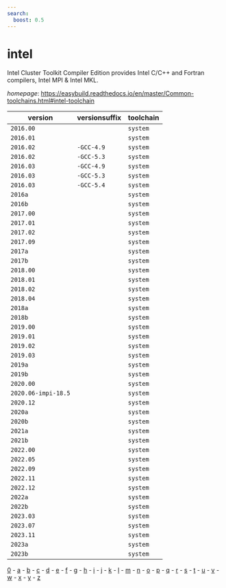 ```yaml
---
search:
  boost: 0.5
---
```

# intel

Intel Cluster Toolkit Compiler Edition provides Intel C/C++ and Fortran compilers, Intel MPI &  Intel MKL.

*homepage*: <https://easybuild.readthedocs.io/en/master/Common-toolchains.html#intel-toolchain>

version | versionsuffix | toolchain
--------|---------------|----------
``2016.00`` |  | ``system``
``2016.01`` |  | ``system``
``2016.02`` | ``-GCC-4.9`` | ``system``
``2016.02`` | ``-GCC-5.3`` | ``system``
``2016.03`` | ``-GCC-4.9`` | ``system``
``2016.03`` | ``-GCC-5.3`` | ``system``
``2016.03`` | ``-GCC-5.4`` | ``system``
``2016a`` |  | ``system``
``2016b`` |  | ``system``
``2017.00`` |  | ``system``
``2017.01`` |  | ``system``
``2017.02`` |  | ``system``
``2017.09`` |  | ``system``
``2017a`` |  | ``system``
``2017b`` |  | ``system``
``2018.00`` |  | ``system``
``2018.01`` |  | ``system``
``2018.02`` |  | ``system``
``2018.04`` |  | ``system``
``2018a`` |  | ``system``
``2018b`` |  | ``system``
``2019.00`` |  | ``system``
``2019.01`` |  | ``system``
``2019.02`` |  | ``system``
``2019.03`` |  | ``system``
``2019a`` |  | ``system``
``2019b`` |  | ``system``
``2020.00`` |  | ``system``
``2020.06-impi-18.5`` |  | ``system``
``2020.12`` |  | ``system``
``2020a`` |  | ``system``
``2020b`` |  | ``system``
``2021a`` |  | ``system``
``2021b`` |  | ``system``
``2022.00`` |  | ``system``
``2022.05`` |  | ``system``
``2022.09`` |  | ``system``
``2022.11`` |  | ``system``
``2022.12`` |  | ``system``
``2022a`` |  | ``system``
``2022b`` |  | ``system``
``2023.03`` |  | ``system``
``2023.07`` |  | ``system``
``2023.11`` |  | ``system``
``2023a`` |  | ``system``
``2023b`` |  | ``system``

[0](../0/index.md) - [a](../a/index.md) - [b](../b/index.md) - [c](../c/index.md) - [d](../d/index.md) - [e](../e/index.md) - [f](../f/index.md) - [g](../g/index.md) - [h](../h/index.md) - [i](../i/index.md) - [j](../j/index.md) - [k](../k/index.md) - [l](../l/index.md) - [m](../m/index.md) - [n](../n/index.md) - [o](../o/index.md) - [p](../p/index.md) - [q](../q/index.md) - [r](../r/index.md) - [s](../s/index.md) - [t](../t/index.md) - [u](../u/index.md) - [v](../v/index.md) - [w](../w/index.md) - [x](../x/index.md) - [y](../y/index.md) - [z](../z/index.md)

